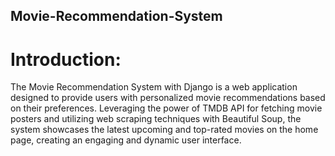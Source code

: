 ## Movie-Recommendation-System
# Introduction:
The Movie Recommendation System with Django is a web application designed to provide users with personalized movie recommendations based on their preferences. Leveraging the power of TMDB API for fetching movie posters and utilizing web scraping techniques with Beautiful Soup, the system showcases the latest upcoming and top-rated movies on the home page, creating an engaging and dynamic user interface.

